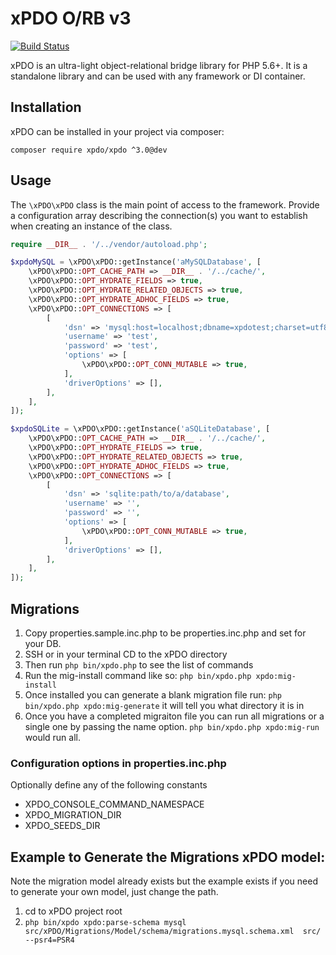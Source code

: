 # xPDO O/RB v3

[![Build Status](https://travis-ci.org/modxcms/xpdo.svg?branch=3.x)](https://travis-ci.org/modxcms/xpdo)

xPDO is an ultra-light object-relational bridge library for PHP 5.6+. It is a standalone library and can be used with any framework or DI container.

## Installation

xPDO can be installed in your project via composer:

    composer require xpdo/xpdo ^3.0@dev


## Usage

The `\xPDO\xPDO` class is the main point of access to the framework. Provide a configuration array describing the connection(s) you want to establish when creating an instance of the class.

```php
require __DIR__ . '/../vendor/autoload.php';

$xpdoMySQL = \xPDO\xPDO::getInstance('aMySQLDatabase', [
    \xPDO\xPDO::OPT_CACHE_PATH => __DIR__ . '/../cache/',
    \xPDO\xPDO::OPT_HYDRATE_FIELDS => true,
    \xPDO\xPDO::OPT_HYDRATE_RELATED_OBJECTS => true,
    \xPDO\xPDO::OPT_HYDRATE_ADHOC_FIELDS => true,
    \xPDO\xPDO::OPT_CONNECTIONS => [
        [
            'dsn' => 'mysql:host=localhost;dbname=xpdotest;charset=utf8',
            'username' => 'test',
            'password' => 'test',
            'options' => [
                \xPDO\xPDO::OPT_CONN_MUTABLE => true,
            ],
            'driverOptions' => [],
        ],
    ],
]);

$xpdoSQLite = \xPDO\xPDO::getInstance('aSQLiteDatabase', [
    \xPDO\xPDO::OPT_CACHE_PATH => __DIR__ . '/../cache/',
    \xPDO\xPDO::OPT_HYDRATE_FIELDS => true,
    \xPDO\xPDO::OPT_HYDRATE_RELATED_OBJECTS => true,
    \xPDO\xPDO::OPT_HYDRATE_ADHOC_FIELDS => true,
    \xPDO\xPDO::OPT_CONNECTIONS => [
        [
            'dsn' => 'sqlite:path/to/a/database',
            'username' => '',
            'password' => '',
            'options' => [
                \xPDO\xPDO::OPT_CONN_MUTABLE => true,
            ],
            'driverOptions' => [],
        ],
    ],
]);
```

## Migrations

1. Copy properties.sample.inc.php to be properties.inc.php and set for your DB.
2. SSH or in your terminal CD to the xPDO directory
3. Then run ```php bin/xpdo.php``` to see the list of commands
4. Run the mig-install command like so: ```php bin/xpdo.php xpdo:mig-install```
5. Once installed you can generate a blank migration file run: ```php bin/xpdo.php xpdo:mig-generate``` it will tell you what directory it is in
6. Once you have a completed migraiton file you can run all migrations or a single one by passing the name option.
```php bin/xpdo.php xpdo:mig-run``` would run all.

### Configuration options in properties.inc.php

Optionally define any of the following constants 

- XPDO_CONSOLE_COMMAND_NAMESPACE
- XPDO_MIGRATION_DIR
- XPDO_SEEDS_DIR

## Example to Generate the Migrations xPDO model:

Note the migration model already exists but the example exists if you need to generate your own model, just change the path.
1. cd to xPDO project root
2. ```php bin/xpdo xpdo:parse-schema mysql src/xPDO/Migrations/Model/schema/migrations.mysql.schema.xml  src/ --psr4=PSR4```

